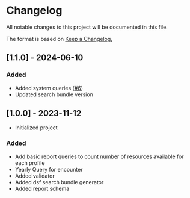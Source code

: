# Changelog

All notable changes to this project will be documented in this file.

The format is based on [Keep a Changelog](https://keepachangelog.com/en/1.0.0/),

## [1.1.0] - 2024-06-10

### Added

- Added system queries ([#6](https://github.com/medizininformatik-initiative/kds-report/issues/6))
- Updated search bundle version

## [1.0.0] - 2023-11-12

- Initialized project

### Added

- Add basic report queries to count number of resources available for each profile
- Yearly Query for encounter
- Added validator
- Added dsf search bundle generator
- Added report schema
